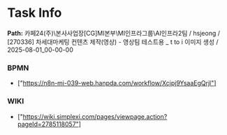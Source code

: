 # Task Info

**Path:** 카페24(주)\본사사업장\[CG]MI본부\MI인프라그룹\AI인프라2팀 / hsjeong / [270336] 차세대마케팅 컨텐츠 제작(영상) - 영상팀 테스트용 _ t to i 이미지 생성 / 2025-08-01_00-00-00

### BPMN
- ["https://n8n-mi-039-web.hanpda.com/workflow/Xcjpj9YsaaEgQrjl"]

### WIKI
- ["https://wiki.simplexi.com/pages/viewpage.action?pageId=2785118057"]

